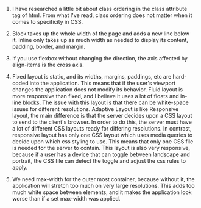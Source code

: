 1. I have researched a little bit about class ordering in the class attribute tag of html. From what I've read, class ordering does not matter when it comes to specificity in CSS. 

2. Block takes up the whole width of the page and adds a new line below it. Inline only takes up as much width as needed to display its content, padding, border, and margin.

3. If you use flexbox without changing the direction, the axis affected by align-items is the cross axis.

4. Fixed layout is static, and its widths, margins, paddings, etc are hard-coded into the application. This means that if the user's viewport changes the application does not modify its behavior. Fluid layout is more responsive than fixed, and I believe it uses a lot of floats and in-line blocks. The issue with this layout is that there can be white-space issues for different resolutions. Adaptive Layout is like Responsive layout, the main difference is that the server decides upon a CSS layout to send to the client's browser. In order to do this, the server must have a lot of different CSS layouts ready for differing resolutions. In contrast, responsive layout has only one CSS layout which uses media queries to decide upon which css styling to use. This means that only one CSS file is needed for the server to contain. This layout is also very responsive, because if a user has a device that can toggle between landscape and portrait, the CSS file can detect the toggle and adjust the css rules to apply.


5. We need max-width for the outer most container, because without it, the application will stretch too much on very large resolutions. This adds too much white space between elements, and it makes the application look worse than if a set max-width was applied.

